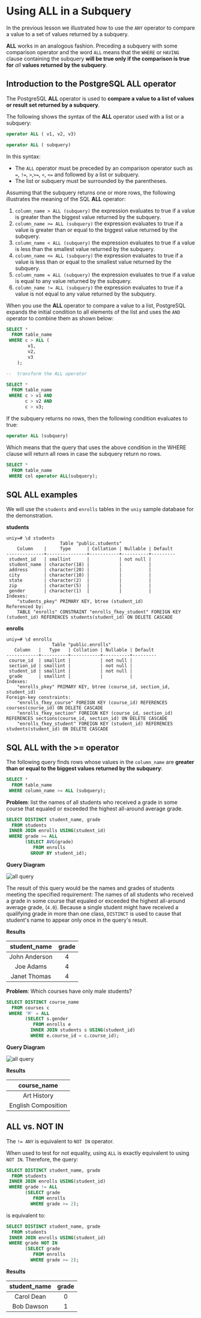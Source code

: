 # Using ALL in a Subquery

In the previous lesson we illustrated how to use  the `ANY` operator to compare a value to a set of values returned by a subquery.

**ALL** works in an analogous fashion. Preceding a subquery with some comparison operator and the word `ALL` means that the `WHERE` or `HAVING` clause containing the subquery **will be true only if the comparison is true for** *all* **values returned by the subquery**.

## Introduction to the PostgreSQL ALL operator

The PostgreSQL **ALL** operator is used to **compare a value to a list of values or result set returned by a subquery**.

The following shows the syntax of the **ALL** operator used with a list or a subquery:

```SQL
operator ALL ( v1, v2, v3)

operator ALL ( subquery)  
```

In this syntax:

- The `ALL` operator must be preceded by an comparison operator such as `=`, `!=`, `>`,`>=`, `<`, `<=` and followed by a list or subquery.
- The list or subquery must be surrounded by the parentheses.

Assuming that the subquery returns one or more rows, the following illustrates the meaning of the SQL **ALL** operator:

1. `column_name > ALL (subquery)` the expression evaluates to true if a value is greater than the biggest value returned by the subquery.
2. `column_name >= ALL (subquery)` the expression evaluates to true if a value is greater than or equal to the biggest value returned by the subquery.
3. `column_name < ALL (subquery)` the expression evaluates to true if a value is less than the smallest value returned by the subquery.
4. `column_name <= ALL (subquery)` the expression evaluates to true if a value is less than or equal to the smallest value returned by the subquery.
5. `column_name = ALL (subquery)` the expression evaluates to true if a value is equal to any value returned by the subquery.
6. `column_name != ALL (subquery)` the expression evaluates to true if a value is not equal to any value returned by the subquery.

When you use the **ALL** operator to compare a value to a list, PostgreSQL expands the initial condition to all elements of the list and uses the `AND` operator to combine them as shown below:

```SQL
SELECT *
  FROM table_name
 WHERE c > ALL (
        v1,
        v2,
        v3
    );

--  transform the ALL operator

SELECT *
  FROM table_name
 WHERE c > v1 AND
       c > v2 AND
       c > v3;
```

If the subquery returns no rows, then the following condition evaluates to true:

```SQL
operator ALL (subquery)
```
Which means that the query that uses the above condition in the WHERE clause will return all rows in case the subquery return no rows.

```SQL
SELECT *
  FROM table_name
 WHERE col operator ALL(subquery);
```

## SQL ALL examples

We will use the `students` and  `enrolls` tables in the `uniy` sample database for the demonstration.

**students**

```console
uniy=# \d students
                    Table "public.students"
    Column    |     Type      | Collation | Nullable | Default
--------------+---------------+-----------+----------+---------
 student_id   | smallint      |           | not null |
 student_name | character(18) |           |          |
 address      | character(20) |           |          |
 city         | character(10) |           |          |
 state        | character(2)  |           |          |
 zip          | character(5)  |           |          |
 gender       | character(1)  |           |          |
Indexes:
    "students_pkey" PRIMARY KEY, btree (student_id)
Referenced by:
    TABLE "enrolls" CONSTRAINT "enrolls_fkey_student" FOREIGN KEY (student_id) REFERENCES students(student_id) ON DELETE CASCADE
```

**enrolls**

```console
uniy=# \d enrolls
                 Table "public.enrolls"
   Column   |   Type   | Collation | Nullable | Default
------------+----------+-----------+----------+---------
 course_id  | smallint |           | not null |
 section_id | smallint |           | not null |
 student_id | smallint |           | not null |
 grade      | smallint |           |          |
Indexes:
    "enrolls_pkey" PRIMARY KEY, btree (course_id, section_id, student_id)
Foreign-key constraints:
    "enrolls_fkey_course" FOREIGN KEY (course_id) REFERENCES courses(course_id) ON DELETE CASCADE
    "enrolls_fkey_section" FOREIGN KEY (course_id, section_id) REFERENCES sections(course_id, section_id) ON DELETE CASCADE
    "enrolls_fkey_student" FOREIGN KEY (student_id) REFERENCES students(student_id) ON DELETE CASCADE
```

## SQL ALL with the >= operator

The following query finds rows whose values in the `column_name` are **greater than or equal to the biggest values returned by the subquery**:

```SQL
SELECT *
  FROM table_name
 WHERE column_name >= ALL (subquery);
```

**Problem**: list the names of all students who received a grade in some course that equaled or exceeded the highest all-around average grade.

```SQL
SELECT DISTINCT student_name, grade  
  FROM students
 INNER JOIN enrolls USING(student_id)
 WHERE grade >= ALL
       (SELECT AVG(grade)
          FROM enrolls
         GROUP BY student_id);
```

**Query Diagram**

![all query](./images/07_all.png)

The result of this query would be the names and grades of students meeting the specified requirement: The names of all students who received a grade in some course that equaled or exceeded the highest all-around average grade, (`4.0`). Because a single student might have received a qualifying grade in more than one class, `DISTINCT` is used to cause that student's name to appear only once in the query's result.

**Results**

|student_name    | grade|
|:---------------:|:------:|
|John Anderson      |     4|
|Joe Adams          |     4|
|Janet Thomas       |     4|


**Problem**: Which courses have only male students?

```SQL
SELECT DISTINCT course_name
  FROM courses c
 WHERE 'M' = ALL
       (SELECT s.gender
          FROM enrolls e
         INNER JOIN students s USING(student_id)
         WHERE e.course_id = c.course_id);
```

**Query Diagram**

![all query](./images/07_all2.png)

**Results**

|course_name|
|:--------------------:|
|Art History|
|English Composition|

## ALL vs. NOT IN

The `!= ANY` is equivalent to `NOT IN` operator.

When used to test for not equality, using `ALL` is exactly equivalent to using `NOT IN`. Therefore, the query:


```SQL
SELECT DISTINCT student_name, grade  
  FROM students
 INNER JOIN enrolls USING(student_id)
 WHERE grade != ALL
       (SELECT grade
          FROM enrolls
         WHERE grade >= 2);
```

is equivalent to:

```SQL
SELECT DISTINCT student_name, grade  
  FROM students
 INNER JOIN enrolls USING(student_id)
 WHERE grade NOT IN
       (SELECT grade
          FROM enrolls
         WHERE grade >= 2);
```


**Results**

|student_name    | grade|
|:-----------------:|:------:|
|Carol Dean         |     0|
|Bob Dawson         |     1|
